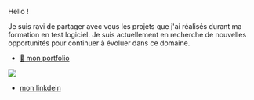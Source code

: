 Hello !

Je suis ravi de partager avec vous les projets que j'ai réalisés durant ma formation en test logiciel. Je suis actuellement en recherche de nouvelles opportunités pour continuer à évoluer dans ce domaine.

+ [ 💼 mon portfolio  ]( https://esmailhaidari24.github.io/portfolio/)

![](https://fontawesome.com/icons/linkedin?f=brands&s=solid)
+ [  mon linkdein ](https://www.linkedin.com/in/esmail-haidari-31483b16a/)



